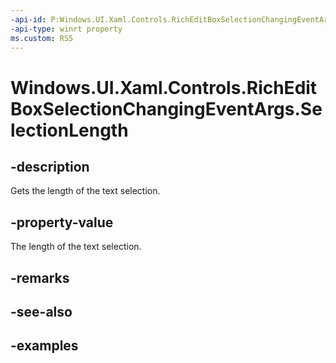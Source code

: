 ```yaml
---
-api-id: P:Windows.UI.Xaml.Controls.RichEditBoxSelectionChangingEventArgs.SelectionLength
-api-type: winrt property
ms.custom: RS5
---
```


<!-- Property syntax.
public int SelectionLength { get; }
-->

# Windows.UI.Xaml.Controls.RichEditBoxSelectionChangingEventArgs.SelectionLength

## -description

Gets the length of the text selection.

## -property-value

The length of the text selection.

## -remarks

## -see-also

## -examples

